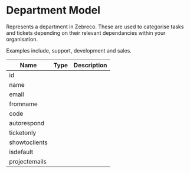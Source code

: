 # Department Model

Represents a department in Zebreco. These are used to categorise tasks and tickets depending on their relevant dependancies within your organisation.

Examples include, support, development and sales.


| Name          | Type          | Description   |
|---------------|---------------|---------------|
| id            |               |               |
| name          |               |               |
| email         |               |               |
| fromname      |               |               |
| code          |               |               |
| autorespond   |               |               |
| ticketonly    |               |               |
| showtoclients |               |               |
| isdefault     |               |               |
| projectemails |               |               |